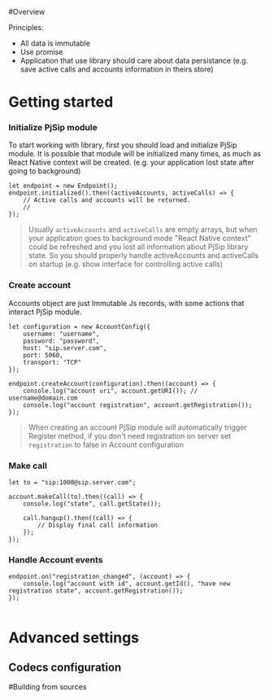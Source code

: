 #Overview

Principles:
- All data is immutable
- Use promise
- Application that use library should care about data persistance (e.g. save active calls and accounts information in theirs store)


# Getting started


### Initialize PjSip module

To start working with library, first you should load and initialize PjSip module.
It is possible that module will be initialized many times, as much as React Native context will be created.
(e.g. your application lost state after going to background)

```
let endpoint = new Endpoint();
endpoint.initialized().then((activeAccounts, activeCalls) => {
    // Active calls and accounts will be returned.
    // 
});
```
> Usually `activeAccounts` and `activeCalls` are empty arrays, but when your application goes to background mode "React Native context" could be refreshed and you lost all information about PjSip library state.
> So you should properly handle activeAccounts and activeCalls on startup (e.g. show interface for controlling active calls) 

### Create account
Accounts object are just Immutable Js records, with some actions that interact PjSip module.

```
let configuration = new AccountConfig({
    username: "username",
    password: "password",
    host: "sip.server.com",
    port: 5060,
    transport: "TCP"
});

endpoint.createAccount(configuration).then((account) => {
    console.log("account uri", account.getURI()); // username@domain.com
    console.log("account registration", account.getRegistration());
});
```
> When creating an account PjSip module will automatically trigger Register method, if you don't need registration on server set `registration` to false in Account configuration

### Make call

```
let to = "sip:1000@sip.server.com";

account.makeCall(to).then((call) => {
    console.log("state", call.getState());
    
    call.hangup().then((call) => {
        // Display final call information
    });
});

```



### Handle Account events

```
endpoint.on("registration_changed", (account) => {
    console.log("account with id", account.getId(), "have new registration state", account.getRegistration());
});


```


# Advanced settings

## Codecs configuration


#Building from sources
